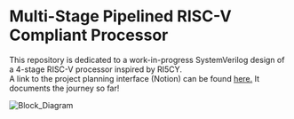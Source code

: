 # Multi-Stage Pipelined RISC-V Compliant Processor
This repository is dedicated to a work-in-progress SystemVerilog design of a 4-stage RISC-V processor inspired by RI5CY.  
A link to the project planning interface (Notion) can be found [here.](https://boatneck-ping-f37.notion.site/Individual-Project-24f37a1b95bd4415b68c7d97c25824d7?pvs=4) It documents the journey so far!

![Block_Diagram](https://github.com/will-arden/risc-v-core/blob/main/documentation/block_diagram?raw=true)
